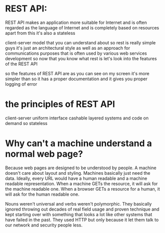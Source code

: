 # REST API:
REST API makes an application more suitable for Internet and is often regarded as the language of Internet and is completely based on resources apart from this it's also a stateless

client-server model that you can understand about so rest is really simple guys it's just an architectural style as well as an approach for communications purposes that is often used by various web services development so now that you know what rest is let's look into the features of the REST API

so the features of REST API are as you can see on my screen it's more simpler than so it has a proper documentation and it gives you proper logging of error


 # the principles of REST API
client-server
uniform interface
cashable layered
systems and code on demand so
stateless




 # Why can't a machine understand a normal web page?
Because web pages are designed to be understood by people. A machine doesn't care about layout and styling. Machines basically just need the data. Ideally, every URL would have a human readable and a machine readable representation. When a machine GETs the resource, it will ask for the machine readable one. When a browser GETs a resource for a human, it will ask for the human readable one.


Nouns weren't universal and verbs weren't polymorphic. They basically ignored throwing out decades of real field usage and proven technique and kept starting over with something that looks a lot like other systems that have failed in the past. They used HTTP but only because it let them talk to our network and security people less.
